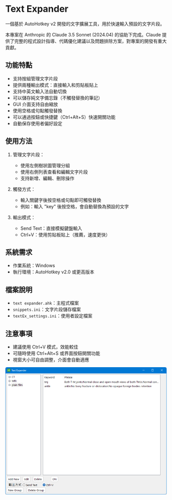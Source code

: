 # Text Expander

一個基於 AutoHotkey v2 開發的文字擴展工具，用於快速輸入預設的文字片段。

本專案在 Anthropic 的 Claude 3.5 Sonnet (2024.04) 的協助下完成。Claude 提供了完整的程式設計指導、代碼優化建議以及問題排除方案，對專案的開發有重大貢獻。


## 功能特點

- 支持按組管理文字片段
- 提供兩種輸出模式：直接輸入和剪貼板貼上
- 支持中英文輸入法自動切換
- 可以儲存純文字備忘錄（不觸發替換的筆記）
- GUI 介面支持自由縮放
- 使用空格或句點觸發替換
- 可以通過按鈕或快捷鍵（Ctrl+Alt+S）快速開關功能
- 自動保存使用者偏好設定

## 使用方法

1. 管理文字片段：
   - 使用左側樹狀圖管理分組
   - 使用右側列表查看和編輯文字片段
   - 支持新增、編輯、刪除操作

2. 觸發方式：
   - 輸入關鍵字後按空格或句點即可觸發替換
   - 例如：輸入 "key" 後按空格，會自動替換為預設的文字

3. 輸出模式：
   - Send Text：直接模擬鍵盤輸入
   - Ctrl+V：使用剪貼板貼上（推薦，速度更快）

## 系統需求

- 作業系統：Windows
- 執行環境：AutoHotkey v2.0 或更高版本

## 檔案說明

- `text expander.ahk`：主程式檔案
- `snippets.ini`：文字片段儲存檔案
- `textEx_settings.ini`：使用者設定檔案

## 注意事項

- 建議使用 Ctrl+V 模式，效能較佳
- 可隨時使用 Ctrl+Alt+S 或界面按鈕開關功能
- 視窗大小可自由調整，介面會自動適應

![screenshot](Screenshot.png)

<script type="text/javascript" src="https://cdnjs.buymeacoffee.com/1.0.0/button.prod.min.js" data-name="bmc-button" data-slug="hw98188d" data-color="#FFDD00" data-emoji="☕" data-font="Poppins" data-text="Buy me a coffee" data-outline-color="#000000" data-font-color="#000000" data-coffee-color="#ffffff" ></script>
